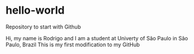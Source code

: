 # hello-world
Repository to start with Github



Hi, my name is Rodrigo and I am a student at Univerty of São Paulo in São Paulo, Brazil
This is my first modification to my GitHub
